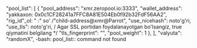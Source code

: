 "pool_list": [  {
"pool_address": "xmr.zeropool.io:3333",
"wallet_address": "yakkaxon: 0x0c1CF28241a7FFC8A81E504Eb0f92b32FdF56AA2",
"rig_id"_ol: "
:" so' /"child-address@xmr@Parrot",
"use_nicehash": noto'g'ri,
"use_tls": noto'g'ri, / Agar SSL portidan foydalanayotgan bo'lsangiz, true qiymatini belgilang */
"tls_fingerprint": "",
"pool_weight": 1
},
],
"valyuta": "randomX",
-bash: pool_list:: command not found
>
